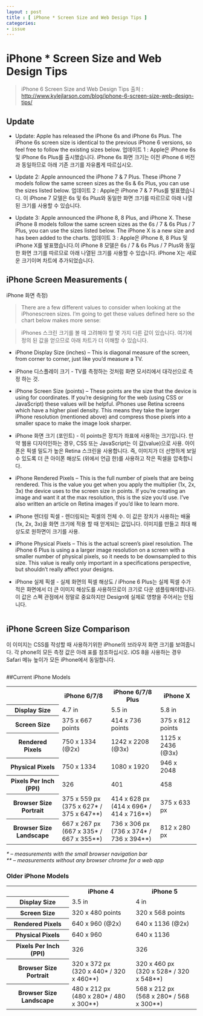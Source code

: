 ```yaml
---
layout : post
title : [ iPhone * Screen Size and Web Design Tips ]  
categories: 
- issue
---
```


# iPhone * Screen Size and Web Design Tips

> iPhone 6 Screen Size and Web Design Tips
> 출처 : http://www.kylejlarson.com/blog/iphone-6-screen-size-web-design-tips/


## Update
- Update: Apple has released the iPhone 6s and iPhone 6s Plus. The iPhone 6s screen size is identical to the previous iPhone 6 versions, so feel free to follow the existing sizes below.
업데이트 1 : Apple은 iPhone 6s 및 iPhone 6s Plus를 출시했습니다. iPhone 6s 화면 크기는 이전 iPhone 6 버전과 동일하므로 아래 기존 크기를 자유롭게 따르십시오.


- Update 2: Apple announced the iPhone 7 & 7 Plus. These iPhone 7 models follow the same screen sizes as the 6s & 6s Plus, you can use the sizes listed below.
업데이트 2 : Apple은 iPhone 7 & 7 Plus를 발표했습니다. 이 iPhone 7 모델은 6s 및 6s Plus와 동일한 화면 크기를 따르므로 아래 나열된 크기를 사용할 수 있습니다.

- Update 3: Apple announced the iPhone 8, 8 Plus, and iPhone X. These iPhone 8 models follow the same screen sizes as the 6s / 7 & 6s Plus / 7 Plus, you can use the sizes listed below. The iPhone X is a new size and has been added to the charts.
업데이트 3 : Apple은 iPhone 8, 8 Plus 및 iPhone X를 발표했습니다.이 iPhone 8 모델은 6s / 7 & 6s Plus / 7 Plus와 동일한 화면 크기를 따르므로 아래 나열된 크기를 사용할 수 있습니다. iPhone X는 새로운 크기이며 차트에 추가되었습니다.


## iPhone Screen Measurements (
iPhone 화면 측정)

> There are a few different values to consider when looking at the iPhonescreen sizes. I’m going to get these values defined here so the chart below makes more sense:

> iPhones 스크린 크기를 볼 때 고려해야 할 몇 가지 다른 값이 있습니다. 여기에 정의 된 값을 얻으므로 아래 차트가 더 이해할 수 있습니다.


- iPhone Display Size (inches) – This is diagonal measure of the screen, from corner to corner, just like you’d measure a TV.
- iPhone 디스플레이 크기 - TV를 측정하는 것처럼 화면 모서리에서 대각선으로 측정 하는 것. 


- iPhone Screen Size (points) – These points are the size that the device is using for coordinates. If you’re designing for the web (using CSS or JavaScript) these values will be helpful. iPhones use Retina screens which have a higher pixel density. This means they take the larger iPhone resolution (mentioned above) and compress those pixels into a smaller space to make the image look sharper.
- iPhone 화면 크기 (포인트) - 이 points은 장치가 좌표에 사용하는 크기입니다.
만약 웹용 디자이인하는 경우, CSS 또는 JavaScript는 이 값(value)으로 사용. 
아이폰은 픽셀 밀도가 높은 Retina 스크린을 사용합니다.
즉, 이미지가 더 선명하게 보일 수 있도록 더 큰 아이폰 해상도 (위에서 언급 한)를 사용하고 작은 픽셀을 압축합니다.

- iPhone Rendered Pixels – This is the full number of pixels that are being rendered. This is the value you get when you apply the multiplier (1x, 2x, 3x) the device uses to the screen size in points. If you’re creating an image and want it at the max resolution, this is the size you’d use. I’ve also written an article on Retina images if you’d like to learn more.
- iPhone 렌더링 픽셀 - 렌더링되는 픽셀의 전체 수. 이 값은 장치가 사용하는 배율 (1x, 2x, 3x)을 화면 크기에 적용 할 때 얻게되는 값입니다. 이미지를 만들고 최대 해상도로 원하면이 크기를 사용. 

- iPhone Physical Pixels – This is the actual screen’s pixel resolution. The iPhone 6 Plus is using a a larger image resolution on a screen with a smaller number of physical pixels, so it needs to be downsampled to this size. This value is really only important in a specifications perspective, but shouldn’t really affect your designs.
- iPhone 실제 픽셀 - 실제 화면의 픽셀 해상도 / iPhone 6 Plus는 실제 픽셀 수가 적은 화면에서 더 큰 이미지 해상도를 사용하므로이 크기로 다운 샘플링해야합니다. 이 값은 스펙 관점에서 정말로 중요하지만 Design에 실제로 영향을 주어서는 안됩니다.

<img src="/img/iphone-6-plus-screen.jpg" alt="">

## iPhone Screen Size Comparison
이 이미지는 CSS를 작성할 때 사용하기위한 iPhone의 브라우저 화면 크기를 보여줍니다. 각 phone의 모든 측정 값은 아래 표를 참조하십시오. iOS 8을 사용하는 경우 Safari 메뉴 높이가 모든 iPhone에서 동일합니다.

<img src="/img/iphone-6-screen-size.jpg" alt="">

##Current iPhone Models
<table
class="iphoneDataTable" width="100%"><tbody><tr><td
id="dataBlank"></td><th>iPhone 6/7/8</th><th>iPhone 6/7/8 Plus</th><th>iPhone X</th></tr><tr><th>Display Size</th><td>4.7 in</td><td>5.5 in</td><td>5.8 in</td></tr><tr><th>Screen Size</th><td>375 x 667 points</td><td>414 x 736 points</td><td>375 x 812 points</td></tr><tr><th>Rendered Pixels</th><td>750 x 1334 <span
class="small">(@2x)</span></td><td>1242 x 2208 <span
class="small">(@3x)</span></td><td>1125 x 2436 <span
class="small">(@3x)</span></td></tr><tr><th>Physical Pixels</th><td>750 x 1334</td><td>1080 x 1920</td><td>946 x 2048</td></tr><tr><th>Pixels Per Inch (PPI)</th><td>326</td><td>401</td><td>458</td></tr><tr><th>Browser Size Portrait</th><td>375 x 559 px<br
/>
<span
class="small">(375 x 627* / 375 x 647**)</span></td><td>414 x 628 px<br
/>
<span
class="small">(414 x 696* / 414 x 716**)</span></td><td>375 x 633 px</td></tr><tr><th>Browser Size Landscape</th><td>667 x 267 px<br
/>
<span
class="small">(667 x 335* / 667 x 355**)</span></td><td>736 x 306 px<br
/>
<span
class="small">(736 x 374* / 736 x 394**)</span></td><td>812 x 280 px</td></tr></tbody></table><p><em
class="smallText">* &#8211; measurements with the small browser navigation bar</em><br
/>
<em
class="smallText">** &#8211; measurements without any browser chrome for a web app</em></p><h3>Older iPhone Models</h3><table
class="iphoneDataTable" width="100%"><tbody><tr><td
id="dataBlank"></td><th>iPhone 4</th><th>iPhone 5</th></tr><tr><th>Display Size</th><td>3.5 in</td><td>4 in</td></tr><tr><th>Screen Size</th><td>320 x 480 points</td><td>320 x 568 points</td></tr><tr><th>Rendered Pixels</th><td>640 x 960 <span
class="small">(@2x)</span></td><td>640 x 1136 <span
class="small">(@2x)</span></td></tr><tr><th>Physical Pixels</th><td>640 x 960</td><td>640 x 1136</td></tr><tr><th>Pixels Per Inch (PPI)</th><td>326</td><td>326</td></tr><tr><th>Browser Size Portrait</th><td>320 x 372 px<br
/>
<span
class="small">(320 x 440* / 320 x 460**)</span></td><td>320 x 460 px<br
/>
<span
class="small">(320 x 528* / 320 x 548**)</span></td></tr><tr><th>Browser Size Landscape</th><td>480 x 212 px<br
/>
<span
class="small">(480 x 280* / 480 x 300**)</span></td><td>568 x 212 px<br
/>
<span
class="small">(568 x 280* / 568 x 300**)</span></td></tr></tbody></table>








